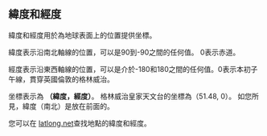 ## 緯度和經度

緯度和經度用於為地球表面上的位置提供坐標。

緯度表示沿南北軸線的位置，可以是90到-90之間的任何值。 0表示赤道。

經度表示沿東西軸線的位置，可以是介於-180和180之間的任何值。0表示本初子午線，貫穿英國倫敦的格林威治。

坐標表示為 **（緯度，經度）**。 格林威治皇家天文台的坐標為（51.48, 0）。 如您所見，緯度（南北）是放在前面的。

您可以在 [latlong.net](http://www.latlong.net/)查找地點的緯度和經度。